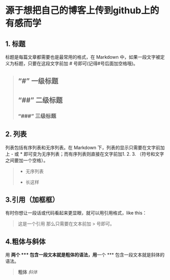 # 源于想把自己的博客上传到github上的有感而学
## 1. 标题
标题是每篇文章都需要也是最常用的格式，在 Markdown 中，如果一段文字被定义为标题，只要在这段文字前加 # 号即可(记得#号后面加空格哦)。
>## “#” 一级标题
>## “##” 二级标题
>### “###” 三级标题
## 2. 列表
列表包括有序列表和无序列表。在 Markdown 下，列表的显示只需要在文字前加上 - 或 * 即可变为无序列表；而有序列表则直接在文字前加1. 2. 3. （符号和文字之间要加一个空格）。
>- 无序列表
>* 长这样
## 3.引用（加框框）
有时你想让一段话或代码看起来更显眼，就可以用引用格式，like this：
>这是一个引用
那么只需要在文本前加 > 号即可。
## 4.粗体与斜体
用 **两个 *** 包含一段文本就是粗体的语法，用**一个 *** 包含一段文本就是斜体的语法。
>**粗体**
>*斜体*
